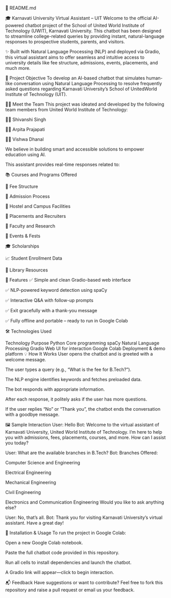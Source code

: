 📌 README.md

🎓 Karnavati University Virtual Assistant – UIT
Welcome to the official AI-powered chatbot project of the School of United World Institute of Technology (UWIT), Karnavati University. This chatbot has been designed to streamline college-related queries by providing instant, natural-language responses to prospective students, parents, and visitors.

✨ Built with Natural Language Processing (NLP) and deployed via Gradio, this virtual assistant aims to offer seamless and intuitive access to university details like fee structure, admissions, events, placements, and much more.

🧠 Project Objective
To develop an AI-based chatbot that simulates human-like conversation using Natural Language Processing to resolve frequently asked questions regarding Karnavati University’s School of UnitedWorld Institute of Technology (UIT).

👨‍💻 Meet the Team
This project was ideated and developed by the following team members from United World Institute of Technology:

👩‍💻 Shivanshi Singh

👩‍💻 Arpita Prajapati

👩‍💻 Vishwa Dhanal

We believe in building smart and accessible solutions to empower education using AI.

This assistant provides real-time responses related to:

📚 Courses and Programs Offered

💸 Fee Structure

📝 Admission Process

🏢 Hostel and Campus Facilities

💼 Placements and Recruiters

🏫 Faculty and Research

🎉 Events & Fests

🎓 Scholarships

📈 Student Enrollment Data

📖 Library Resources

🚀 Features
✅ Simple and clean Gradio-based web interface

✅ NLP-powered keyword detection using spaCy

✅ Interactive Q&A with follow-up prompts

✅ Exit gracefully with a thank-you message

✅ Fully offline and portable – ready to run in Google Colab

🛠️ Technologies Used

Technology	Purpose
Python	Core programming
spaCy	Natural Language Processing
Gradio	Web UI for interaction
Google Colab	Deployment & demo platform
💡 How It Works
User opens the chatbot and is greeted with a welcome message.

The user types a query (e.g., “What is the fee for B.Tech?”).

The NLP engine identifies keywords and fetches preloaded data.

The bot responds with appropriate information.

After each response, it politely asks if the user has more questions.

If the user replies “No” or “Thank you”, the chatbot ends the conversation with a goodbye message.

🖼️ Sample Interaction
User: Hello
Bot: Welcome to the virtual assistant of Karnavati University, United World Institute of Technology.
I’m here to help you with admissions, fees, placements, courses, and more. How can I assist you today?

User: What are the available branches in B.Tech?
Bot: Branches Offered:

Computer Science and Engineering

Electrical Engineering

Mechanical Engineering

Civil Engineering

Electronics and Communication Engineering
Would you like to ask anything else?

User: No, that’s all.
Bot: Thank you for visiting Karnavati University’s virtual assistant. Have a great day!

📁 Installation & Usage
To run the project in Google Colab:

Open a new Google Colab notebook.

Paste the full chatbot code provided in this repository.

Run all cells to install dependencies and launch the chatbot.

A Gradio link will appear—click to begin interaction.

📬 Feedback
Have suggestions or want to contribute? Feel free to fork this repository and raise a pull request or email us your feedback.
